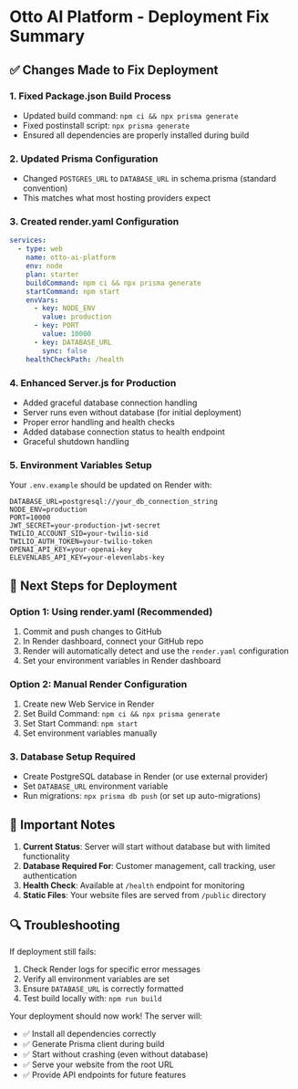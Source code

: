 # Otto AI Platform - Deployment Fix Summary

## ✅ Changes Made to Fix Deployment

### 1. **Fixed Package.json Build Process**
- Updated build command: `npm ci && npx prisma generate`
- Fixed postinstall script: `npx prisma generate`
- Ensured all dependencies are properly installed during build

### 2. **Updated Prisma Configuration**
- Changed `POSTGRES_URL` to `DATABASE_URL` in schema.prisma (standard convention)
- This matches what most hosting providers expect

### 3. **Created render.yaml Configuration**
```yaml
services:
  - type: web
    name: otto-ai-platform
    env: node
    plan: starter
    buildCommand: npm ci && npx prisma generate
    startCommand: npm start
    envVars:
      - key: NODE_ENV
        value: production
      - key: PORT
        value: 10000
      - key: DATABASE_URL
        sync: false
    healthCheckPath: /health
```

### 4. **Enhanced Server.js for Production**
- Added graceful database connection handling
- Server runs even without database (for initial deployment)
- Proper error handling and health checks
- Added database connection status to health endpoint
- Graceful shutdown handling

### 5. **Environment Variables Setup**
Your `.env.example` should be updated on Render with:
```
DATABASE_URL=postgresql://your_db_connection_string
NODE_ENV=production
PORT=10000
JWT_SECRET=your-production-jwt-secret
TWILIO_ACCOUNT_SID=your-twilio-sid
TWILIO_AUTH_TOKEN=your-twilio-token
OPENAI_API_KEY=your-openai-key
ELEVENLABS_API_KEY=your-elevenlabs-key
```

## 🔧 Next Steps for Deployment

### Option 1: Using render.yaml (Recommended)
1. Commit and push changes to GitHub
2. In Render dashboard, connect your GitHub repo
3. Render will automatically detect and use the `render.yaml` configuration
4. Set your environment variables in Render dashboard

### Option 2: Manual Render Configuration
1. Create new Web Service in Render
2. Set Build Command: `npm ci && npx prisma generate`
3. Set Start Command: `npm start`
4. Set environment variables manually

### 3. **Database Setup Required**
- Create PostgreSQL database in Render (or use external provider)
- Set `DATABASE_URL` environment variable
- Run migrations: `npx prisma db push` (or set up auto-migrations)

## 🚨 Important Notes

1. **Current Status**: Server will start without database but with limited functionality
2. **Database Required For**: Customer management, call tracking, user authentication
3. **Health Check**: Available at `/health` endpoint for monitoring
4. **Static Files**: Your website files are served from `/public` directory

## 🔍 Troubleshooting

If deployment still fails:
1. Check Render logs for specific error messages
2. Verify all environment variables are set
3. Ensure `DATABASE_URL` is correctly formatted
4. Test build locally with: `npm run build`

Your deployment should now work! The server will:
- ✅ Install all dependencies correctly
- ✅ Generate Prisma client during build
- ✅ Start without crashing (even without database)
- ✅ Serve your website from the root URL
- ✅ Provide API endpoints for future features